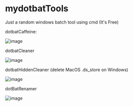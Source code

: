 # mydotbatTools
Just a random windows batch tool using cmd (It's Free)

dotbatCaffeine:

![image](https://github.com/user-attachments/assets/26325c7c-bc35-4053-a513-515eebf67b5f)

dotbatCleaner

![image](https://github.com/user-attachments/assets/d07ccacb-2024-452b-b3be-f5161cd3c65e)

dotbatHiddenCleaner (delete MacOS .ds_store on Windows)

![image](https://github.com/user-attachments/assets/ce5f256f-a38b-4a4e-b91f-9acfa7fcda9d)

dotBatRenamer

![image](https://github.com/user-attachments/assets/da8fb50c-feee-4084-aa37-7754b95a5022)
